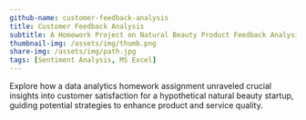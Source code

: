```yaml
---
github-name: customer-feedback-analysis
title: Customer Feedback Analysis
subtitle: A Homework Project on Natural Beauty Product Feedback Analysis
thumbnail-img: /assets/img/thumb.png
share-img: /assets/img/path.jpg
tags: [Sentiment Analysis, MS Excel]
---
```


Explore how a data analytics homework assignment unraveled crucial insights into customer satisfaction for a hypothetical natural beauty startup, guiding potential strategies to enhance product and service quality.
